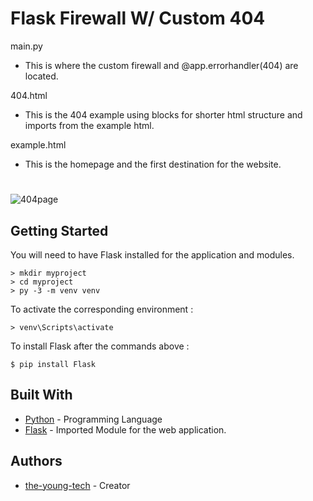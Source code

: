 # Flask Firewall W/ Custom 404

main.py
- This is where the custom firewall and @app.errorhandler(404) are located.


404.html
- This is the 404 example using blocks for shorter html structure and imports from the example html.


example.html
- This is the homepage and the first destination for the website.
#

![404page](https://user-images.githubusercontent.com/123611980/229306124-17e88666-5d27-4aa9-a764-5d05cf8b58f2.png)

## Getting Started
You will need to have Flask installed for the application and modules.
```
> mkdir myproject
> cd myproject
> py -3 -m venv venv
```
To activate the corresponding environment :
```
> venv\Scripts\activate
```
To install Flask after the commands above :
```
$ pip install Flask
```

## Built With

* [Python](https://www.python.org/) - Programming Language
* [Flask](https://flask.palletsprojects.com/en/2.2.x/) - Imported Module for the web application.

## Authors

* [the-young-tech](https://github.com/the-young-tech) - Creator
